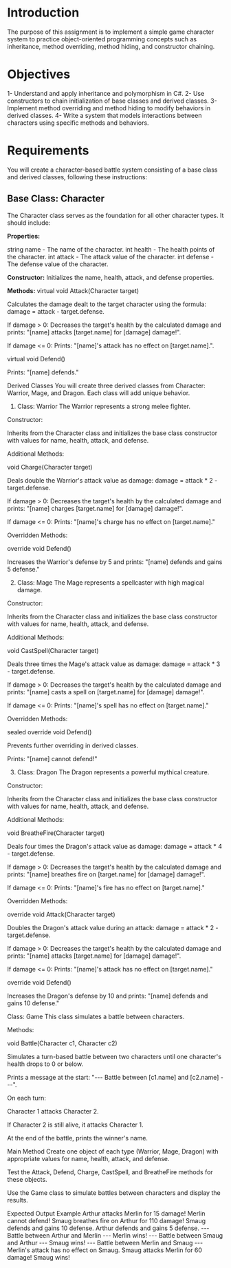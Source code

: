 # Introduction
The purpose of this assignment is to implement a simple game character system to practice object-oriented programming concepts such as inheritance, method overriding, method hiding, and constructor chaining.

# Objectives
1- Understand and apply inheritance and polymorphism in C#.
2- Use constructors to chain initialization of base classes and derived classes.
3- Implement method overriding and method hiding to modify behaviors in derived classes.
4- Write a system that models interactions between characters using specific methods and behaviors.


# Requirements
You will create a character-based battle system consisting of a base class and derived classes, following these instructions:

## Base Class: Character
The Character class serves as the foundation for all other character types. It should include:

**Properties:**

string name - The name of the character.
int health - The health points of the character.
int attack - The attack value of the character.
int defense - The defense value of the character.

**Constructor:**
Initializes the name, health, attack, and defense properties.

**Methods:**
virtual void Attack(Character target)

Calculates the damage dealt to the target character using the formula:
damage = attack - target.defense.

If damage > 0: Decreases the target's health by the calculated damage and prints:
"[name] attacks [target.name] for [damage] damage!".

If damage <= 0: Prints:
"[name]'s attack has no effect on [target.name].".

virtual void Defend()

Prints:
"[name] defends."



Derived Classes
You will create three derived classes from Character: Warrior, Mage, and Dragon. Each class will add unique behavior.

1. Class: Warrior
The Warrior represents a strong melee fighter.

Constructor:

Inherits from the Character class and initializes the base class constructor with values for name, health, attack, and defense.

Additional Methods:

void Charge(Character target)

Deals double the Warrior's attack value as damage:
damage = attack * 2 - target.defense.

If damage > 0: Decreases the target's health by the calculated damage and prints:
"[name] charges [target.name] for [damage] damage!".

If damage <= 0: Prints:
"[name]'s charge has no effect on [target.name]."

Overridden Methods:

override void Defend()

Increases the Warrior's defense by 5 and prints:
"[name] defends and gains 5 defense."



2. Class: Mage
The Mage represents a spellcaster with high magical damage.

Constructor:

Inherits from the Character class and initializes the base class constructor with values for name, health, attack, and defense.

Additional Methods:

void CastSpell(Character target)

Deals three times the Mage's attack value as damage:
damage = attack * 3 - target.defense.

If damage > 0: Decreases the target's health by the calculated damage and prints:
"[name] casts a spell on [target.name] for [damage] damage!".

If damage <= 0: Prints:
"[name]'s spell has no effect on [target.name]."

Overridden Methods:

sealed override void Defend()

Prevents further overriding in derived classes.

Prints:
"[name] cannot defend!"



3. Class: Dragon
The Dragon represents a powerful mythical creature.

Constructor:

Inherits from the Character class and initializes the base class constructor with values for name, health, attack, and defense.

Additional Methods:

void BreatheFire(Character target)

Deals four times the Dragon's attack value as damage:
damage = attack * 4 - target.defense.

If damage > 0: Decreases the target's health by the calculated damage and prints:
"[name] breathes fire on [target.name] for [damage] damage!".

If damage <= 0: Prints:
"[name]'s fire has no effect on [target.name]."

Overridden Methods:

override void Attack(Character target)

Doubles the Dragon's attack value during an attack:
damage = attack * 2 - target.defense.

If damage > 0: Decreases the target's health by the calculated damage and prints:
"[name] attacks [target.name] for [damage] damage!".

If damage <= 0: Prints:
"[name]'s attack has no effect on [target.name]."

override void Defend()

Increases the Dragon's defense by 10 and prints:
"[name] defends and gains 10 defense."



Class: Game
This class simulates a battle between characters.

Methods:

void Battle(Character c1, Character c2)

Simulates a turn-based battle between two characters until one character's health drops to 0 or below.

Prints a message at the start:
"--- Battle between [c1.name] and [c2.name] ---".

On each turn:

Character 1 attacks Character 2.

If Character 2 is still alive, it attacks Character 1.

At the end of the battle, prints the winner's name.



Main Method
Create one object of each type (Warrior, Mage, Dragon) with appropriate values for name, health, attack, and defense.

Test the Attack, Defend, Charge, CastSpell, and BreatheFire methods for these objects.

Use the Game class to simulate battles between characters and display the results.



Expected Output Example
Arthur attacks Merlin for 15 damage!
Merlin cannot defend!
Smaug breathes fire on Arthur for 110 damage!
Smaug defends and gains 10 defense.
Arthur defends and gains 5 defense.
--- Battle between Arthur and Merlin ---
Merlin wins!
--- Battle between Smaug and Arthur ---
Smaug wins!
--- Battle between Merlin and Smaug ---
Merlin's attack has no effect on Smaug.
Smaug attacks Merlin for 60 damage!
Smaug wins!
